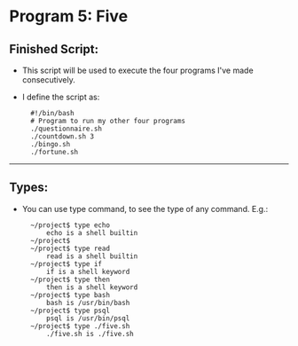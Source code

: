 # Program 5: Five

## Finished Script:

- This script will be used to execute the four programs I've made consecutively.

- I define the script as:

        #!/bin/bash
        # Program to run my other four programs
        ./questionnaire.sh
        ./countdown.sh 3
        ./bingo.sh
        ./fortune.sh

<hr>

## Types:

- You can use type command, to see the type of any command. E.g.:

        ~/project$ type echo
            echo is a shell builtin
        ~/project$ 
        ~/project$ type read
            read is a shell builtin
        ~/project$ type if
            if is a shell keyword
        ~/project$ type then
            then is a shell keyword
        ~/project$ type bash
            bash is /usr/bin/bash
        ~/project$ type psql
            psql is /usr/bin/psql
        ~/project$ type ./five.sh 
            ./five.sh is ./five.sh